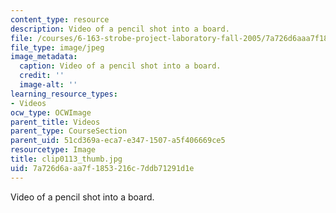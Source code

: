 ```yaml
---
content_type: resource
description: Video of a pencil shot into a board.
file: /courses/6-163-strobe-project-laboratory-fall-2005/7a726d6aaa7f1853216c7ddb71291d1e_clip0113_thumb.jpg
file_type: image/jpeg
image_metadata:
  caption: Video of a pencil shot into a board.
  credit: ''
  image-alt: ''
learning_resource_types:
- Videos
ocw_type: OCWImage
parent_title: Videos
parent_type: CourseSection
parent_uid: 51cd369a-eca7-e347-1507-a5f406669ce5
resourcetype: Image
title: clip0113_thumb.jpg
uid: 7a726d6a-aa7f-1853-216c-7ddb71291d1e
---
```

Video of a pencil shot into a board.